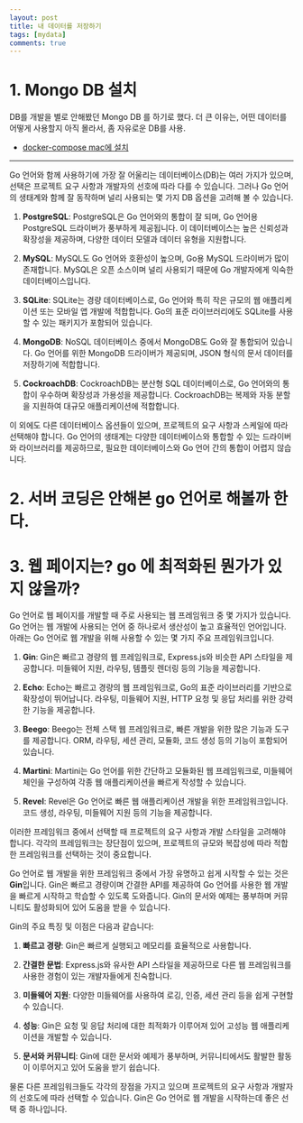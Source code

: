 ```yaml
---
layout: post
title: 내 데이터를 저장하기
tags: [mydata]
comments: true
---
```


# 1. Mongo DB 설치

DB를 개발을 별로 안해봤던 Mongo DB 를 하기로 했다. 
더 큰 이유는, 어떤 데이터를 어떻게 사용할지 아직 몰라서, 좀 자유로운 DB를 사용.

* [docker-compose mac에 설치](https://dev.to/dcblog/running-docker-on-m1-mac-docker-compose-is-not-a-docker-4037)

---
Go 언어와 함께 사용하기에 가장 잘 어울리는 데이터베이스(DB)는 여러 가지가 있으며, 선택은 프로젝트 요구 사항과 개발자의 선호에 따라 다를 수 있습니다. 그러나 Go 언어의 생태계와 함께 잘 동작하며 널리 사용되는 몇 가지 DB 옵션을 고려해 볼 수 있습니다.

1. **PostgreSQL**: PostgreSQL은 Go 언어와의 통합이 잘 되며, Go 언어용 PostgreSQL 드라이버가 풍부하게 제공됩니다. 이 데이터베이스는 높은 신뢰성과 확장성을 제공하며, 다양한 데이터 모델과 데이터 유형을 지원합니다.

2. **MySQL**: MySQL도 Go 언어와 호환성이 높으며, Go용 MySQL 드라이버가 많이 존재합니다. MySQL은 오픈 소스이며 널리 사용되기 때문에 Go 개발자에게 익숙한 데이터베이스입니다.

3. **SQLite**: SQLite는 경량 데이터베이스로, Go 언어와 특히 작은 규모의 웹 애플리케이션 또는 모바일 앱 개발에 적합합니다. Go의 표준 라이브러리에도 SQLite를 사용할 수 있는 패키지가 포함되어 있습니다.

4. **MongoDB**: NoSQL 데이터베이스 중에서 MongoDB도 Go와 잘 통합되어 있습니다. Go 언어를 위한 MongoDB 드라이버가 제공되며, JSON 형식의 문서 데이터를 저장하기에 적합합니다.

5. **CockroachDB**: CockroachDB는 분산형 SQL 데이터베이스로, Go 언어와의 통합이 우수하며 확장성과 가용성을 제공합니다. CockroachDB는 복제와 자동 분할을 지원하여 대규모 애플리케이션에 적합합니다.

이 외에도 다른 데이터베이스 옵션들이 있으며, 프로젝트의 요구 사항과 스케일에 따라 선택해야 합니다. Go 언어의 생태계는 다양한 데이터베이스와 통합할 수 있는 드라이버와 라이브러리를 제공하므로, 필요한 데이터베이스와 Go 언어 간의 통합이 어렵지 않습니다.

# 2. 서버 코딩은 안해본 go 언어로 해볼까 한다.

# 3. 웹 페이지는? go 에 최적화된 뭔가가 있지 않을까?

Go 언어로 웹 페이지를 개발할 때 주로 사용되는 웹 프레임워크 중 몇 가지가 있습니다. Go 언어는 웹 개발에 사용되는 언어 중 하나로서 생산성이 높고 효율적인 언어입니다. 아래는 Go 언어로 웹 개발을 위해 사용할 수 있는 몇 가지 주요 프레임워크입니다.

1. **Gin**: Gin은 빠르고 경량의 웹 프레임워크로, Express.js와 비슷한 API 스타일을 제공합니다. 미들웨어 지원, 라우팅, 템플릿 렌더링 등의 기능을 제공합니다.

2. **Echo**: Echo는 빠르고 경량의 웹 프레임워크로, Go의 표준 라이브러리를 기반으로 확장성이 뛰어납니다. 라우팅, 미들웨어 지원, HTTP 요청 및 응답 처리를 위한 강력한 기능을 제공합니다.

3. **Beego**: Beego는 전체 스택 웹 프레임워크로, 빠른 개발을 위한 많은 기능과 도구를 제공합니다. ORM, 라우팅, 세션 관리, 모듈화, 코드 생성 등의 기능이 포함되어 있습니다.

4. **Martini**: Martini는 Go 언어를 위한 간단하고 모듈화된 웹 프레임워크로, 미들웨어 체인을 구성하여 각종 웹 애플리케이션을 빠르게 작성할 수 있습니다.

5. **Revel**: Revel은 Go 언어로 빠른 웹 애플리케이션 개발을 위한 프레임워크입니다. 코드 생성, 라우팅, 미들웨어 지원 등의 기능을 제공합니다.

이러한 프레임워크 중에서 선택할 때 프로젝트의 요구 사항과 개발 스타일을 고려해야 합니다. 각각의 프레임워크는 장단점이 있으며, 프로젝트의 규모와 복잡성에 따라 적합한 프레임워크를 선택하는 것이 중요합니다.

Go 언어로 웹 개발을 위한 프레임워크 중에서 가장 유명하고 쉽게 시작할 수 있는 것은 **Gin**입니다. Gin은 빠르고 경량이며 간결한 API를 제공하여 Go 언어를 사용한 웹 개발을 빠르게 시작하고 학습할 수 있도록 도와줍니다. Gin의 문서와 예제는 풍부하며 커뮤니티도 활성화되어 있어 도움을 받을 수 있습니다.

Gin의 주요 특징 및 이점은 다음과 같습니다:

1. **빠르고 경량**: Gin은 빠르게 실행되고 메모리를 효율적으로 사용합니다.

2. **간결한 문법**: Express.js와 유사한 API 스타일을 제공하므로 다른 웹 프레임워크를 사용한 경험이 있는 개발자들에게 친숙합니다.

3. **미들웨어 지원**: 다양한 미들웨어를 사용하여 로깅, 인증, 세션 관리 등을 쉽게 구현할 수 있습니다.

4. **성능**: Gin은 요청 및 응답 처리에 대한 최적화가 이루어져 있어 고성능 웹 애플리케이션을 개발할 수 있습니다.

5. **문서와 커뮤니티**: Gin에 대한 문서와 예제가 풍부하며, 커뮤니티에서도 활발한 활동이 이루어지고 있어 도움을 받기 쉽습니다.

물론 다른 프레임워크들도 각각의 장점을 가지고 있으며 프로젝트의 요구 사항과 개발자의 선호도에 따라 선택할 수 있습니다. Gin은 Go 언어로 웹 개발을 시작하는데 좋은 선택 중 하나입니다.